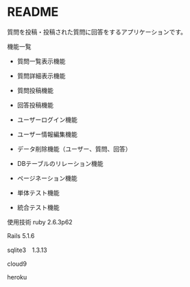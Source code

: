 # README
質問を投稿・投稿された質問に回答をするアプリケーションです。

機能一覧

* 質問一覧表示機能

* 質問詳細表示機能

* 質問投稿機能

* 回答投稿機能

* ユーザーログイン機能

* ユーザー情報編集機能

* データ削除機能（ユーザー、質問、回答）

* DBテーブルのリレーション機能

* ページネーション機能

* 単体テスト機能

* 統合テスト機能


使用技術
ruby 2.6.3p62

Rails 5.1.6

sqlite3　1.3.13

cloud9

heroku
